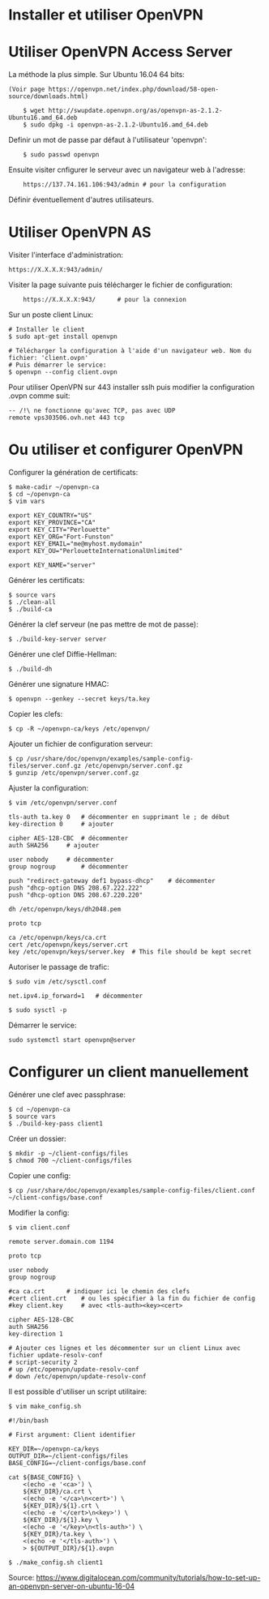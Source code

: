 # Installer et utiliser OpenVPN

# Utiliser OpenVPN Access Server

La méthode la plus simple. Sur Ubuntu 16.04 64 bits:

	(Voir page https://openvpn.net/index.php/download/58-open-source/downloads.html)

        $ wget http://swupdate.openvpn.org/as/openvpn-as-2.1.2-Ubuntu16.amd_64.deb
        $ sudo dpkg -i openvpn-as-2.1.2-Ubuntu16.amd_64.deb

Definir un mot de passe par défaut à l'utilisateur 'openvpn':

        $ sudo passwd openvpn
       
Ensuite visiter cnfigurer le serveur avec un navigateur web à l'adresse:

        https://137.74.161.106:943/admin # pour la configuration

Définir éventuellement d'autres utilisateurs.

# Utiliser OpenVPN AS

Visiter l'interface d'administration:

	https://X.X.X.X:943/admin/

Visiter la page suivante puis télécharger le fichier de configuration:

        https://X.X.X.X:943/      # pour la connexion
        
Sur un poste client Linux:

	# Installer le client
	$ sudo apt-get install openvpn
	
	# Télécharger la configuration à l'aide d'un navigateur web. Nom du fichier: 'client.ovpn'
	# Puis démarrer le service:
	$ openvpn --config client.ovpn
	
Pour utiliser OpenVPN sur 443 installer sslh puis modifier la configuration .ovpn comme suit:

	-- /!\ ne fonctionne qu'avec TCP, pas avec UDP
	remote vps303506.ovh.net 443 tcp


# Ou utiliser et configurer OpenVPN

Configurer la génération de certificats:

	$ make-cadir ~/openvpn-ca 
	$ cd ~/openvpn-ca
	$ vim vars 

	export KEY_COUNTRY="US"
	export KEY_PROVINCE="CA"
	export KEY_CITY="Perlouette"
	export KEY_ORG="Fort-Funston"
	export KEY_EMAIL="me@myhost.mydomain"
	export KEY_OU="PerlouetteInternationalUnlimited"

	export KEY_NAME="server"

Générer les certificats:

	$ source vars
	$ ./clean-all
	$ ./build-ca

Générer la clef serveur (ne pas mettre de mot de passe):

	$ ./build-key-server server
	
Générer une clef Diffie-Hellman:

	$ ./build-dh

Générer une signature HMAC:

	$ openvpn --genkey --secret keys/ta.key

Copier les clefs:

	$ cp -R ~/openvpn-ca/keys /etc/openvpn/

Ajouter un fichier de configuration serveur:

	$ cp /usr/share/doc/openvpn/examples/sample-config-files/server.conf.gz /etc/openvpn/server.conf.gz
	$ gunzip /etc/openvpn/server.conf.gz

Ajuster la configuration:

	$ vim /etc/openvpn/server.conf
	
	tls-auth ta.key 0 	# décommenter en supprimant le ; de début
	key-direction 0		# ajouter
	
	cipher AES-128-CBC	# décommenter
	auth SHA256		# ajouter
	
	user nobody		# décommenter
	group nogroup		# décommenter

	push "redirect-gateway def1 bypass-dhcp"	# décommenter
	push "dhcp-option DNS 208.67.222.222"	
	push "dhcp-option DNS 208.67.220.220"

	dh /etc/openvpn/keys/dh2048.pem

	proto tcp

	ca /etc/openvpn/keys/ca.crt
	cert /etc/openvpn/keys/server.crt
	key /etc/openvpn/keys/server.key  # This file should be kept secret

Autoriser le passage de trafic:

	$ sudo vim /etc/sysctl.conf

	net.ipv4.ip_forward=1	# décommenter

	$ sudo sysctl -p

Démarrer le service: 
	
	sudo systemctl start openvpn@server 


# Configurer un client manuellement

Générer une clef avec passphrase:

	$ cd ~/openvpn-ca
	$ source vars
	$ ./build-key-pass client1

Créer un dossier:

	$ mkdir -p ~/client-configs/files
	$ chmod 700 ~/client-configs/files

Copier une config:

	$ cp /usr/share/doc/openvpn/examples/sample-config-files/client.conf ~/client-configs/base.conf

Modifier la config:

	$ vim client.conf
	
	remote server.domain.com 1194

	proto tcp

	user nobody
	group nogroup

	#ca ca.crt 		# indiquer ici le chemin des clefs
	#cert client.crt	# ou les spécifier à la fin du fichier de config
	#key client.key		# avec <tls-auth><key><cert>

	cipher AES-128-CBC
	auth SHA256
	key-direction 1

	# Ajouter ces lignes et les décommenter sur un client Linux avec fichier update-resolv-conf
	# script-security 2
	# up /etc/openvpn/update-resolv-conf
	# down /etc/openvpn/update-resolv-conf

Il est possible d'utiliser un script utilitaire:

	$ vim make_config.sh

	#!/bin/bash

	# First argument: Client identifier

	KEY_DIR=~/openvpn-ca/keys
	OUTPUT_DIR=~/client-configs/files
	BASE_CONFIG=~/client-configs/base.conf

	cat ${BASE_CONFIG} \
	    <(echo -e '<ca>') \
	    ${KEY_DIR}/ca.crt \
	    <(echo -e '</ca>\n<cert>') \
	    ${KEY_DIR}/${1}.crt \
	    <(echo -e '</cert>\n<key>') \
	    ${KEY_DIR}/${1}.key \
	    <(echo -e '</key>\n<tls-auth>') \
	    ${KEY_DIR}/ta.key \
	    <(echo -e '</tls-auth>') \
	    > ${OUTPUT_DIR}/${1}.ovpn

	$ ./make_config.sh client1


Source: https://www.digitalocean.com/community/tutorials/how-to-set-up-an-openvpn-server-on-ubuntu-16-04
